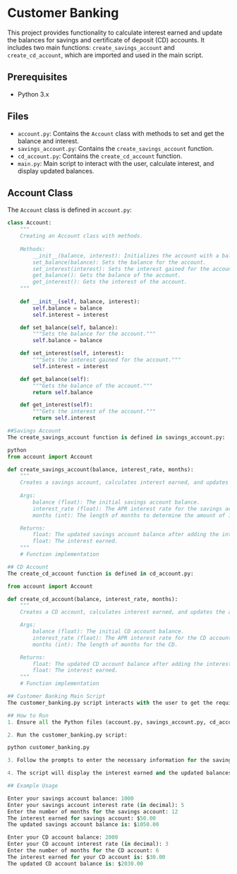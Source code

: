 # Customer Banking

This project provides functionality to calculate interest earned and update the balances for savings and certificate of deposit (CD) accounts. It includes two main functions: `create_savings_account` and `create_cd_account`, which are imported and used in the main script.

## Prerequisites

- Python 3.x

## Files

- `account.py`: Contains the `Account` class with methods to set and get the balance and interest.
- `savings_account.py`: Contains the `create_savings_account` function.
- `cd_account.py`: Contains the `create_cd_account` function.
- `main.py`: Main script to interact with the user, calculate interest, and display updated balances.

## Account Class

The `Account` class is defined in `account.py`:

```python
class Account:
    """
    Creating an Account class with methods.
    
    Methods:
        __init__(balance, interest): Initializes the account with a balance and interest.
        set_balance(balance): Sets the balance for the account.
        set_interest(interest): Sets the interest gained for the account.
        get_balance(): Gets the balance of the account.
        get_interest(): Gets the interest of the account.
    """
    
    def __init__(self, balance, interest):
        self.balance = balance
        self.interest = interest

    def set_balance(self, balance):
        """Sets the balance for the account."""
        self.balance = balance

    def set_interest(self, interest):
        """Sets the interest gained for the account."""
        self.interest = interest

    def get_balance(self):
        """Gets the balance of the account."""
        return self.balance

    def get_interest(self):
        """Gets the interest of the account."""
        return self.interest

##Savings Account
The create_savings_account function is defined in savings_account.py:

python
from account import Account

def create_savings_account(balance, interest_rate, months):
    """
    Creates a savings account, calculates interest earned, and updates the account balance.
    
    Args:
        balance (float): The initial savings account balance.
        interest_rate (float): The APR interest rate for the savings account.
        months (int): The length of months to determine the amount of interest.

    Returns:
        float: The updated savings account balance after adding the interest earned.
        float: The interest earned.
    """
    # Function implementation

## CD Account
The create_cd_account function is defined in cd_account.py:

from account import Account

def create_cd_account(balance, interest_rate, months):
    """
    Creates a CD account, calculates interest earned, and updates the account balance.

    Args:
        balance (float): The initial CD account balance.
        interest_rate (float): The APR interest rate for the CD account.
        months (int): The length of months for the CD.

    Returns:
        float: The updated CD account balance after adding the interest earned.
        float: The interest earned.
    """
    # Function implementation

## Customer Banking Main Script
The customer_banking.py script interacts with the user to get the required inputs and display the results:

## How to Run
1. Ensure all the Python files (account.py, savings_account.py, cd_account.py, customer_banking.py) are in the same directory.

2. Run the customer_banking.py script:

python customer_banking.py

3. Follow the prompts to enter the necessary information for the savings and CD accounts.

4. The script will display the interest earned and the updated balances for both accounts.

## Example Usage

Enter your savings account balance: 1000
Enter your savings account interest rate (in decimal): 5
Enter the number of months for the savings account: 12
The interest earned for savings account: $50.00
The updated savings account balance is: $1050.00

Enter your CD account balance: 2000
Enter your CD account interest rate (in decimal): 3
Enter the number of months for the CD account: 6
The interest earned for your CD account is: $30.00
The updated CD account balance is: $2030.00

